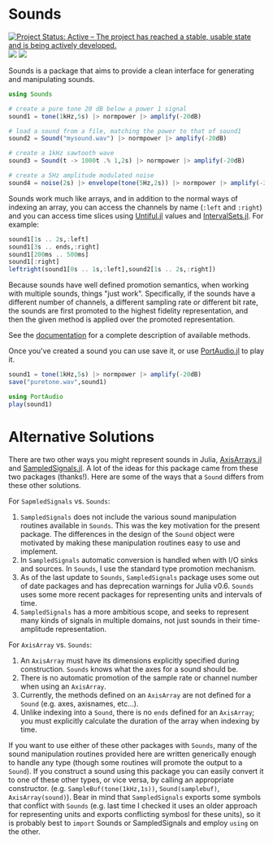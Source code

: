 # Sounds

[![Project Status: Active – The project has reached a stable, usable state and is being actively developed.](http://www.repostatus.org/badges/latest/active.svg)](http://www.repostatus.org/#active)
[![](https://img.shields.io/badge/docs-stable-blue.svg)](https://haberdashPI.github.io/Sounds.jl/stable)
[![](https://img.shields.io/badge/docs-latest-blue.svg)](https://haberdashPI.github.io/Sounds.jl/latest)
<!-- [![Build status](https://ci.appveyor.com/api/projects/status/uvxq5mqlq0p2ap02/branch/master?svg=true)](https://ci.appveyor.com/project/haberdashPI/weber-jl/branch/master) -->
<!-- [![TravisCI Status](https://travis-ci.org/haberdashPI/Sounds.jl.svg?branch=master)](https://travis-ci.org/haberdashPI/Sounds.jl) -->
<!-- [![](https://img.shields.io/badge/docs-stable-blue.svg)](https://haberdashPI.github.io/Sounds.jl/stable) -->

Sounds is a package that aims to provide a clean interface for generating and manipulating sounds.

```julia
using Sounds

# create a pure tone 20 dB below a power 1 signal
sound1 = tone(1kHz,5s) |> normpower |> amplify(-20dB)

# load a sound from a file, matching the power to that of sound1
sound2 = Sound("mysound.wav") |> normpower |> amplify(-20dB)

# create a 1kHz sawtooth wave 
sound3 = Sound(t -> 1000t .% 1,2s) |> normpower |> amplify(-20dB)

# create a 5Hz amplitude modulated noise
sound4 = noise(2s) |> envelope(tone(5Hz,2s)) |> normpower |> amplify(-20dB)
```

Sounds work much like arrays, and in addition to the normal ways of indexing an
array, you can access the channels by name (`:left` and `:right`) and you can
access time slices using [Untiful.jl](https://github.com/ajkeller34/Unitful.jl)
values and [IntervalSets.jl](https://github.com/JuliaMath/IntervalSets.jl). For
example:

```julia
sound1[1s .. 2s,:left]
sound1[3s .. ends,:right]
sound1[200ms .. 500ms]
sound1[:right]
leftright(sound1[0s .. 1s,:left],sound2[1s .. 2s,:right])
```

Because sounds have well defined promotion semantics, when working with multiple
sounds, things "just work". Specifically, if the sounds have a different number
of channels, a different sampling rate or different bit rate, the sounds are
first promoted to the highest fidelity representation, and then the given method
is applied over the promoted representation.

See the [documentation](https://haberdashPI.github.io/Sounds.jl/latest) for a complete
description of available methods.

Once you've created a sound you can use save it, or use
[PortAudio.jl](https://github.com/JuliaAudio/PortAudio.jl) to play it.

```julia
sound1 = tone(1kHz,5s) |> normpower |> amplify(-20dB)
save("puretone.wav",sound1)

using PortAudio
play(sound1)
```

# Alternative Solutions

There are two other ways you might represent sounds in Julia,
[AxisArrays.jl](https://github.com/JuliaArrays/AxisArrays.jl) and
[SampledSignals.jl](https://github.com/JuliaAudio/SampledSignals.jl). A lot of
the ideas for this package came from these two packages (thanks!). Here are some
of the ways that a `Sound` differs from these other solutions.

For `SapmledSignals` vs. `Sounds`:
1. `SampledSignals` does not include the various sound manipulation routines
   available in `Sounds`. This was the key motivation for the present package.
   The differences in the design of the `Sound` object were motivated by
   making these manipulation routines easy to use and implement.
2. In `SampledSignals` automatic conversion is handled when with I/O sinks
   and sources. In `Sounds`, I use the standard type promotion mechanism.
3. As of the last update to `Sounds`, `SampledSignals` package uses some out
   of date packages and has deprecation warnings for Julia v0.6. `Sounds`
   uses some more recent packages for representing units and intervals of time.
4. `SampledSignals` has a more ambitious scope, and seeks to represent many
   kinds of signals in multiple domains, not just sounds in their time-amplitude
   representation. 

For `AxisArray` vs. `Sounds`:
1. An `AxisArray` must have its dimensions explicitly specified 
   during construction. `Sounds` knows what the axes for a sound should be.
2. There is no automatic promotion of the sample rate or channel number when using
   an `AxisArray`.
3. Currently, the methods defined on an `AxisArray` are not defined for a `Sound`
   (e.g. axes, axisnames, etc...).
4. Unlike indexing  into a `Sound`, there is no `ends` defined for an `AxisArray`;
   you must explicitly calculate the duration of the array when indexing by
   time.

If you want to use either of these other packages with `Sounds`, many of the
sound manipulation routines provided here are written generically enough to
handle any type (though some routines will promote the output to a `Sound`). If
you construct a sound using this package you can easily convert it to one of
these other types, or vice versa, by calling an appropriate constructor.
(e.g. `SampleBuf(tone(1kHz,1s))`, `Sound(samplebuf)`, `AxisArray(sound)`). Bear
in mind that `SampledSignals` exports some symbols that conflict with `Sounds`
(e.g. last time I checked it uses an older approach for representing units and
exports conflicting symbosl for these units), so it is probably best to `import`
Sounds or SampledSignals and employ `using` on the other.
